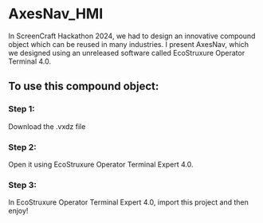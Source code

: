 # AxesNav_HMI
In ScreenCraft Hackathon 2024, we had to design an innovative compound object which can be reused in many industries. I present AxesNav, which we designed using an unreleased software called EcoStruxure Operator Terminal 4.0.
## To use this compound object:
### Step 1:
Download the .vxdz file
### Step 2:
Open it using EcoStruxure Operator Terminal Expert 4.0.
### Step 3:
In EcoStruxure Operator Terminal Expert 4.0, import this project and then enjoy!
